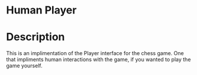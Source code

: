 # Human Player

# Description

This is an implimentation of the Player interface for the chess game. One that impliments human interactions with the game, if you wanted to play the game yourself.